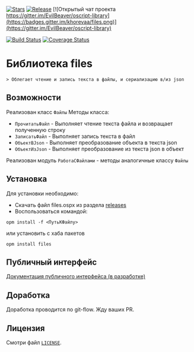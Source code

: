 
[![Stars](https://img.shields.io/github/stars/khorevaa/files.svg?label=Github%20%E2%98%85&a)](https://github.com/khorevaa/files/stargazers)
[![Release](https://img.shields.io/github/tag/khorevaa/files.svg?label=Last%20release&a)](https://github.com/khorevaa/files/releases)
[![Открытый чат проекта https://gitter.im/EvilBeaver/oscript-library](https://badges.gitter.im/khorevaa/files.png)](https://gitter.im/EvilBeaver/oscript-library)

[![Build Status](https://travis-ci.org/khorevaa/files.svg?branch=master)](https://travis-ci.org/khorevaa/files)
[![Coverage Status](https://coveralls.io/repos/github/khorevaa/files/badge.svg?branch=master)](https://coveralls.io/github/khorevaa/files?branch=master)

# Библиотека files

    > Облегает чтение и запись текста в файлы, и сериализацию в/из json

## Возможности

Реализован класс `Файлы`
Методы класса:
* `ПрочитатьФайл` - Выполняет чтение текста файла и возвращает полученную строку
* `ЗаписатьФайл` - Выполняет запись текста в файл
* `ОбъектВJson` - Выполняет преобразование объекта в текста json
* `ОбъектИзJson` - Выполняет преобразование из текста json в объект

Реализован модуль `РаботаСФайлами` - методы аналогичные классу `Файлы`

## Установка

Для установки необходимо:
* Скачать файл files.ospx из раздела [releases](https://github.com/khorevaa/files/releases)
* Воспользоваться командой:

```
opm install -f <ПутьКФайлу>
```
или установить с хаба пакетов

```
opm install files
```

## Публичный интерфейс

[Документация публичного интерфейса (в разработке)](docs/README.md)

## Доработка

Доработка проводится по git-flow. Жду ваших PR.

## Лицензия

Смотри файл [`LICENSE`](LICENSE).
